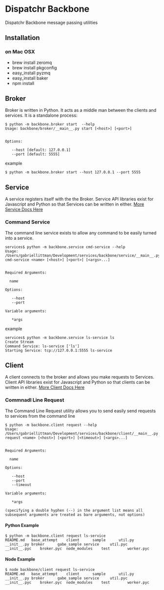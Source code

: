 # Dispatchr Backbone

Dispatchr Backbone message passing utilities

## Installation

### on Mac OSX
- brew install zeromq
- brew install pkgconfig
- easy_install pyzmq
- easy_install baker
- npm install


## Broker
Broker is written in Python.  It acts as a middle man between the clients and services.  It is a standalone process:
```
$ python -m backbone.broker start  --help
Usage: backbone/broker/__main__.py start [<host>] [<port>]


Options:

   --host [default: 127.0.0.1]
   --port [default: 5555]
```

example
```
$ python -m backbone.broker start --host 127.0.0.1 --port 5555
```

## Service
A service registers itself with the the Broker.  Service API libraries exist for Javascript and Python so that Services can be written in either.
[More Service Docs Here](service/README.md)
### Command Service
The command line service exists to allow any command to be easily turned into a service.
```
services$ python -m backbone.service cmd-service --help
Usage: /Users/gabriellittman/Development/services/backbone/service/__main__.py cmd-service <name> [<host>] [<port>] [<args>...]


Required Arguments:

  name   

Options:

   --host  
   --port  

Variable arguments:

   *args 

```

example
```
services$ python -m backbone.service ls-service ls
Create Stream
Command Service: ls-service ['ls']
Starting Service: tcp://127.0.0.1:5555 ls-service
```


## Client
A client connects to the broker and allows you make requests to Services. Client API libraries exist for Javascript and Python so that clients can be written in either.
[More Client Docs Here](client/README.md)

### Commnadl Line Request
The Command Line Request utility allows you to send easily send requests to services from the command line 
```
$ python -m backbone.client request --help
Usage: /Users/gabriellittman/Development/services/backbone/client/__main__.py request <name> [<host>] [<port>] [<timeout>] [<args>...]


Required Arguments:

  name   

Options:

   --host     
   --port     
   --timeout  

Variable arguments:

   *args 

(specifying a double hyphen (--) in the argument list means all subsequent arguments are treated as bare arguments, not options)
```

#### Python Example
```
$ python -m backbone.client request ls-service 
README.md	base_attempt	client		sample		util.py
__init__.py	broker		gabe_sample	service		util.pyc
__init__.pyc	broker.pyc	node_modules	test		worker.pyc

```

#### Node Example
```
$ node backbone/client request ls-service 
README.md	base_attempt	client		sample		util.py
__init__.py	broker		gabe_sample	service		util.pyc
__init__.pyc	broker.pyc	node_modules	test		worker.pyc

```


